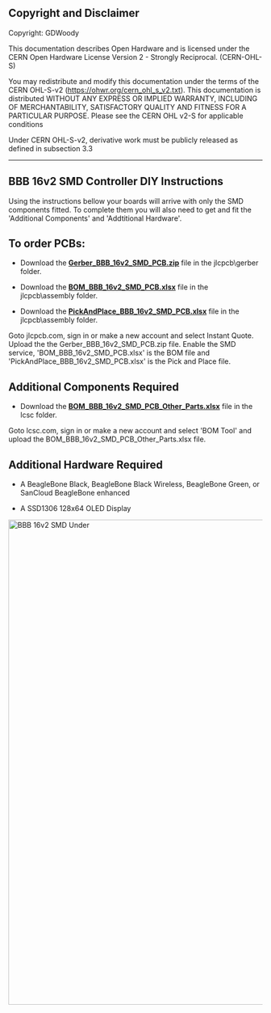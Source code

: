 
## Copyright and Disclaimer
Copyright: GDWoody

This documentation describes Open Hardware and is licensed under the CERN Open Hardware License Version 2 - Strongly Reciprocal. (CERN-OHL-S)

You may redistribute and modify this documentation under the terms of the CERN OHL-S-v2 (https://ohwr.org/cern_ohl_s_v2.txt). This documentation is distributed WITHOUT ANY EXPRESS OR IMPLIED WARRANTY, INCLUDING OF MERCHANTABILITY, SATISFACTORY QUALITY AND FITNESS FOR A PARTICULAR PURPOSE. Please see the CERN OHL v2-S for applicable conditions

Under CERN OHL-S-v2, derivative work must be publicly released as defined in subsection 3.3

---
## BBB 16v2 SMD Controller DIY Instructions
Using the instructions bellow your boards will arrive with only the SMD components fitted. To complete them you will also need to get and fit the 'Additional Components' and 'Addtitional Hardware'.  


## To order PCBs:

* Download the  [**Gerber_BBB_16v2_SMD_PCB.zip**](https://github.com/GDWoody/Pixel-Controllers/blob/main/bbb_16/jlcpcb/gerber/Gerber_BBB_16v2_SMD_PCB.zip) file in the jlcpcb\gerber folder.

* Download the  [**BOM_BBB_16v2_SMD_PCB.xlsx**](https://github.com/GDWoody/Pixel-Controllers/blob/main/bbb_16/jlcpcb/assembly/BOM_BBB_16v2_SMD_PCB.xlsx) file in the jlcpcb\assembly folder.

* Download the  [**PickAndPlace_BBB_16v2_SMD_PCB.xlsx**](https://github.com/GDWoody/Pixel-Controllers/blob/main/bbb_16/jlcpcb/assembly/PickAndPlace_BBB_16v2_SMD_PCB.xlsx) file in the jlcpcb\assembly folder.

Goto jlcpcb.com, sign in or make a new account and select Instant Quote.
Upload the the Gerber_BBB_16v2_SMD_PCB.zip file.
Enable the SMD service, 'BOM_BBB_16v2_SMD_PCB.xlsx' is the BOM file and 'PickAndPlace_BBB_16v2_SMD_PCB.xlsx' is the Pick and Place file.
 

## Additional Components Required

* Download the [**BOM_BBB_16v2_SMD_PCB_Other_Parts.xlsx**](https://github.com/GDWoody/Pixel-Controllers/blob/main/bbb_16/lcsc/BOM_BBB_16v2_SMD_PCB_Other_Parts.xlsx) file in the lcsc folder.

Goto lcsc.com, sign in or make a new account and select 'BOM Tool' and upload the BOM_BBB_16v2_SMD_PCB_Other_Parts.xlsx file.


## Additional Hardware Required

* A BeagleBone Black, BeagleBone Black Wireless, BeagleBone Green, or SanCloud BeagleBone enhanced 

* A SSD1306 128x64 OLED Display


<img width="960" alt="BBB 16v2 SMD Under" src="https://user-images.githubusercontent.com/117477621/222299693-d09da43c-f987-42a9-9be3-f5594341e06f.png">
